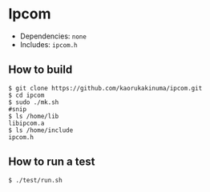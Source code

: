 # Ipcom

+ Dependencies: `none`
+ Includes: `ipcom.h`


## How to build

```
$ git clone https://github.com/kaorukakinuma/ipcom.git
$ cd ipcom
$ sudo ./mk.sh
#snip
$ ls /home/lib
libipcom.a
$ ls /home/include
ipcom.h
```


## How to run a test

```
$ ./test/run.sh
```
